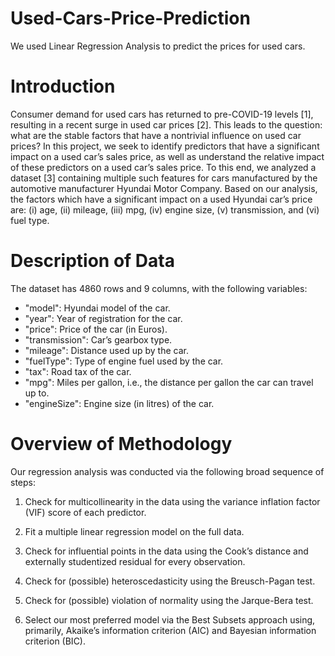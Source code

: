 # Used-Cars-Price-Prediction
We used Linear Regression Analysis to predict the prices for used cars.

# Introduction
Consumer demand for used cars has returned to pre-COVID-19 levels [1], resulting in a recent surge in used car prices [2]. This leads to the question: what are the stable factors that have a nontrivial influence on used car prices? In this project, we seek to identify predictors that have a significant impact on a used car’s sales price, as well as understand the relative impact of these predictors on a used car’s sales price.
To this end, we analyzed a dataset [3] containing multiple such features for cars manufactured by the automotive manufacturer Hyundai Motor Company. Based on our analysis, the factors which have a significant impact on a used Hyundai car’s price are: (i) age, (ii) mileage, (iii) mpg, (iv) engine size, (v) transmission, and (vi) fuel type.

# Description of Data
The dataset has 4860 rows and 9 columns, with the following variables:
  - "model": Hyundai model of the car.
  - "year": Year of registration for the car.
  - "price": Price of the car (in Euros).
  - "transmission": Car’s gearbox type.
  - "mileage": Distance used up by the car.
  - "fuelType": Type of engine fuel used by the car.
  - "tax": Road tax of the car.
  - "mpg": Miles per gallon, i.e., the distance per gallon the car can travel up to.
  - "engineSize": Engine size (in litres) of the car.

# Overview of Methodology
Our regression analysis was conducted via the following broad sequence of steps:
1. Check for multicollinearity in the data using the variance inflation factor (VIF) score of each predictor.
2. Fit a multiple linear regression model on the full data.
 
3. Check for influential points in the data using the Cook’s distance and externally studentized residual for every observation.
4. Check for (possible) heteroscedasticity using the Breusch-Pagan test.
5. Check for (possible) violation of normality using the Jarque-Bera test.
6. Select our most preferred model via the Best Subsets approach using, primarily, Akaike’s
information criterion (AIC) and Bayesian information criterion (BIC).

